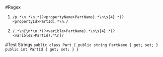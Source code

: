 #Regex

1. `/p.*\n.*\n.*(?<propertyName>PartName).*\n\s{4}.*(?<propertyId>PartId).*\n./`

2. `/.*\n{\n*\n.*(?<varible>PartName).*\n\s{4}.*(?<varible2>PartId).*\n}/`

#Test Strings
`public class Part
{
    public string PartName { get; set; }
    public int PartId { get; set; }
}`
